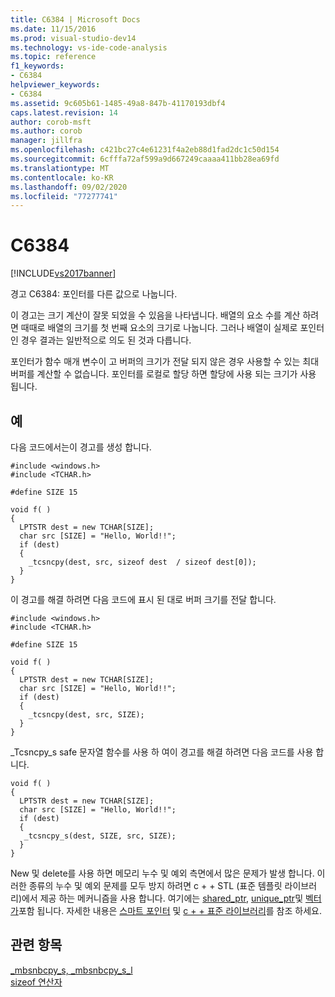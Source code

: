 ```yaml
---
title: C6384 | Microsoft Docs
ms.date: 11/15/2016
ms.prod: visual-studio-dev14
ms.technology: vs-ide-code-analysis
ms.topic: reference
f1_keywords:
- C6384
helpviewer_keywords:
- C6384
ms.assetid: 9c605b61-1485-49a8-847b-41170193dbf4
caps.latest.revision: 14
author: corob-msft
ms.author: corob
manager: jillfra
ms.openlocfilehash: c421bc27c4e61231f4a2eb88d1fad2dc1c50d154
ms.sourcegitcommit: 6cfffa72af599a9d667249caaaa411bb28ea69fd
ms.translationtype: MT
ms.contentlocale: ko-KR
ms.lasthandoff: 09/02/2020
ms.locfileid: "77277741"
---
```

# <a name="c6384"></a>C6384
[!INCLUDE[vs2017banner](../includes/vs2017banner.md)]

경고 C6384: 포인터를 다른 값으로 나눕니다.  
  
 이 경고는 크기 계산이 잘못 되었을 수 있음을 나타냅니다. 배열의 요소 수를 계산 하려면 때때로 배열의 크기를 첫 번째 요소의 크기로 나눕니다. 그러나 배열이 실제로 포인터인 경우 결과는 일반적으로 의도 된 것과 다릅니다.  
  
 포인터가 함수 매개 변수이 고 버퍼의 크기가 전달 되지 않은 경우 사용할 수 있는 최대 버퍼를 계산할 수 없습니다. 포인터를 로컬로 할당 하면 할당에 사용 되는 크기가 사용 됩니다.  
  
## <a name="example"></a>예  
 다음 코드에서는이 경고를 생성 합니다.  
  
```  
#include <windows.h>  
#include <TCHAR.h>  
  
#define SIZE 15  
  
void f( )  
{  
  LPTSTR dest = new TCHAR[SIZE];  
  char src [SIZE] = "Hello, World!!";  
  if (dest)  
  {  
    _tcsncpy(dest, src, sizeof dest  / sizeof dest[0]);   
  }  
}  
```  
  
 이 경고를 해결 하려면 다음 코드에 표시 된 대로 버퍼 크기를 전달 합니다.  
  
```  
#include <windows.h>  
#include <TCHAR.h>  
  
#define SIZE 15  
  
void f( )  
{  
  LPTSTR dest = new TCHAR[SIZE];  
  char src [SIZE] = "Hello, World!!";  
  if (dest)  
  {  
    _tcsncpy(dest, src, SIZE);  
  }  
}  
```  
  
 _Tcsncpy_s safe 문자열 함수를 사용 하 여이 경고를 해결 하려면 다음 코드를 사용 합니다.  
  
```  
void f( )  
{  
  LPTSTR dest = new TCHAR[SIZE];  
  char src [SIZE] = "Hello, World!!";  
  if (dest)  
  {  
   _tcsncpy_s(dest, SIZE, src, SIZE);  
  }  
}   
```  
  
 New 및 delete를 사용 하면 메모리 누수 및 예외 측면에서 많은 문제가 발생 합니다. 이러한 종류의 누수 및 예외 문제를 모두 방지 하려면 c + + STL (표준 템플릿 라이브러리)에서 제공 하는 메커니즘을 사용 합니다. 여기에는 [shared_ptr](https://msdn.microsoft.com/library/1469fc51-c658-43f1-886c-f4530dd84860), [unique_ptr](https://msdn.microsoft.com/library/acdf046b-831e-4a4a-83aa-6d4ee467db9a)및 [벡터가](https://msdn.microsoft.com/library/c1431ad8-c0b6-4dbb-89c4-5f651e432d7f)포함 됩니다. 자세한 내용은 [스마트 포인터](https://msdn.microsoft.com/library/909ef870-904c-49b6-b8cd-e9d0b7dc9435) 및 [c + + 표준 라이브러리](https://msdn.microsoft.com/library/a37d3ba3-58af-47c7-9ee2-441ccd7b77ee)를 참조 하세요.  
  
## <a name="see-also"></a>관련 항목  
 [_mbsnbcpy_s, _mbsnbcpy_s_l](https://msdn.microsoft.com/library/dfff64ab-fe6f-49c4-99ba-75014e2b0cd6)   
 [sizeof 연산자](https://msdn.microsoft.com/library/8bc3b6fb-54a1-4eb7-ada0-05f8c5efc532)
